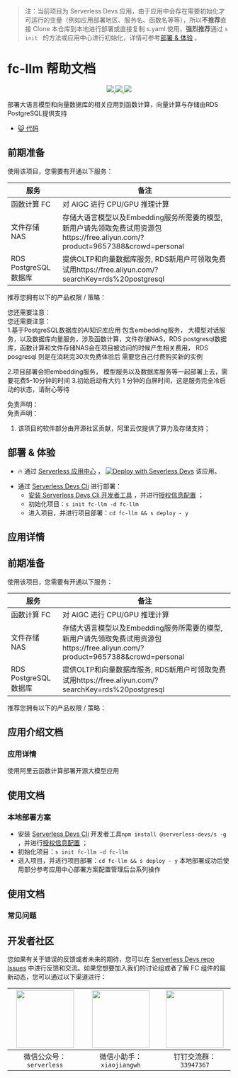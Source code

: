 
> 注：当前项目为 Serverless Devs 应用，由于应用中会存在需要初始化才可运行的变量（例如应用部署地区、服务名、函数名等等），所以**不推荐**直接 Clone 本仓库到本地进行部署或直接复制 s.yaml 使用，**强烈推荐**通过 `s init ` 的方法或应用中心进行初始化，详情可参考[部署 & 体验](#部署--体验) 。

# fc-llm 帮助文档
<p align="center" class="flex justify-center">
    <a href="https://www.serverless-devs.com" class="ml-1">
    <img src="http://editor.devsapp.cn/icon?package=fc-llm&type=packageType">
  </a>
  <a href="http://www.devsapp.cn/details.html?name=fc-llm" class="ml-1">
    <img src="http://editor.devsapp.cn/icon?package=fc-llm&type=packageVersion">
  </a>
  <a href="http://www.devsapp.cn/details.html?name=fc-llm" class="ml-1">
    <img src="http://editor.devsapp.cn/icon?package=fc-llm&type=packageDownload">
  </a>
</p>

<description>

部署大语言模型和向量数据库的相关应用到函数计算，向量计算与存储由RDS PostgreSQL提供支持

</description>

<codeUrl>

- [:smiley_cat: 代码](https://github.com/devsapp/fc-llm)

</codeUrl>
<preview>



</preview>


## 前期准备

使用该项目，您需要有开通以下服务：

<service>



| 服务 |  备注  |
| --- |  --- |
| 函数计算 FC |  对 AIGC 进行 CPU/GPU 推理计算 |
| 文件存储 NAS |  存储大语言模型以及Embedding服务所需要的模型, 新用户请先领取免费试用资源包https://free.aliyun.com/?product=9657388&crowd=personal |
| RDS PostgreSQL数据库 |   提供OLTP和向量数据库服务, RDS新用户可领取免费试用https://free.aliyun.com/?searchKey=rds%20postgresql |

</service>

推荐您拥有以下的产品权限 / 策略：
<auth>
</auth>

<remark>

您还需要注意：   
您还需要注意：  
1.基于PostgreSQL数据库的AI知识库应用 包含embedding服务， 大模型对话服务，以及数据库向量服务，涉及函数计算，文件存储NAS，RDS postgresql数据库，函数计算和文件存储NAS会在项目被访问的时候产生相关费用， RDS posgresql 则是在消耗完30次免费体验后 需要您自己付费购买新的实例 

2.项目部署会把embedding服务， 模型服务以及数据库服务等一起部署上去，需要花费5-10分钟的时间
3.初始启动有大约 1 分钟的白屏时间，这是服务完全冷启动的状态，请耐心等待

</remark>

<disclaimers>

免责声明：   
免责声明：

1. 该项目的软件部分由开源社区贡献，阿里云仅提供了算力及存储支持；

</disclaimers>

## 部署 & 体验

<appcenter>
   
- :fire: 通过 [Serverless 应用中心](https://fcnext.console.aliyun.com/applications/create?template=fc-llm) ，
  [![Deploy with Severless Devs](https://img.alicdn.com/imgextra/i1/O1CN01w5RFbX1v45s8TIXPz_!!6000000006118-55-tps-95-28.svg)](https://fcnext.console.aliyun.com/applications/create?template=fc-llm) 该应用。
   
</appcenter>
<deploy>
    
- 通过 [Serverless Devs Cli](https://www.serverless-devs.com/serverless-devs/install) 进行部署：
  - [安装 Serverless Devs Cli 开发者工具](https://www.serverless-devs.com/serverless-devs/install) ，并进行[授权信息配置](https://docs.serverless-devs.com/fc/config) ；
  - 初始化项目：`s init fc-llm -d fc-llm `
  - 进入项目，并进行项目部署：`cd fc-llm && s deploy - y`
   
</deploy>

## 应用详情

<appdetail id="flushContent">

## 前期准备

使用该项目，您需要有开通以下服务：

| 服务 |  备注  |
| --- |  --- |
| 函数计算 FC |  对 AIGC 进行 CPU/GPU 推理计算 |
| 文件存储 NAS |  存储大语言模型以及Embedding服务所需要的模型, 新用户请先领取免费试用资源包https://free.aliyun.com/?product=9657388&crowd=personal |
| RDS PostgreSQL数据库 |  提供OLTP和向量数据库服务, RDS新用户可领取免费试用https://free.aliyun.com/?searchKey=rds%20postgresql |

推荐您拥有以下的产品权限 / 策略：

## 应用介绍文档

### 应用详情

使用阿里云函数计算部署开源大模型应用

## 使用文档

### 本地部署方案

- 安装 [Serverless Devs Cli](https://www.serverless-devs.com/serverless-devs/install) 开发者工具`npm install @serverless-devs/s -g`
  ，并进行[授权信息配置](https://docs.serverless-devs.com/fc/config) ；
- 初始化项目：`s init fc-llm -d fc-llm`
- 进入项目，并进行项目部署：`cd fc-llm && s deploy - y`
  本地部署成功后使用部分参考应用中心部署方案配置管理后台系列操作

</appdetail>

## 使用文档

<usedetail id="flushContent">

### 常见问题

</usedetail>


<devgroup>


## 开发者社区

您如果有关于错误的反馈或者未来的期待，您可以在 [Serverless Devs repo Issues](https://github.com/serverless-devs/serverless-devs/issues) 中进行反馈和交流。如果您想要加入我们的讨论组或者了解 FC 组件的最新动态，您可以通过以下渠道进行：

<p align="center">  

| <img src="https://serverless-article-picture.oss-cn-hangzhou.aliyuncs.com/1635407298906_20211028074819117230.png" width="130px" > | <img src="https://serverless-article-picture.oss-cn-hangzhou.aliyuncs.com/1635407044136_20211028074404326599.png" width="130px" > | <img src="https://serverless-article-picture.oss-cn-hangzhou.aliyuncs.com/1635407252200_20211028074732517533.png" width="130px" > |
| --------------------------------------------------------------------------------------------------------------------------------- | --------------------------------------------------------------------------------------------------------------------------------- | --------------------------------------------------------------------------------------------------------------------------------- |
| <center>微信公众号：`serverless`</center>                                                                                         | <center>微信小助手：`xiaojiangwh`</center>                                                                                        | <center>钉钉交流群：`33947367`</center>                                                                                           |
</p>
</devgroup>
